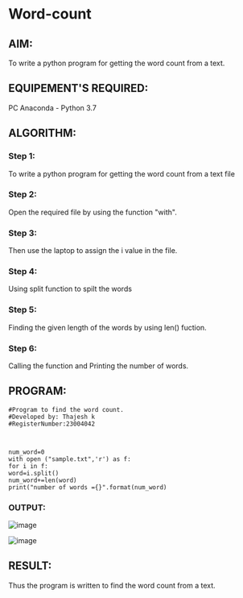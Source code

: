 # Word-count
## AIM:
To write a python program for getting the word count from a text.
## EQUIPEMENT'S REQUIRED: 
PC
Anaconda - Python 3.7
## ALGORITHM: 
### Step 1:
To write a python program for getting the word count from a text file 
### Step 2: 
 Open the required file by using the function "with".
### Step 3: 
Then use the laptop to assign the i value in the file.
### Step 4:  
Using split function to spilt the words
### Step 5: 
Finding the given length of the words by using len() fuction.
### Step 6: 
Calling the function and Printing the number of words.
## PROGRAM:
```
#Program to find the word count.
#Developed by: Thajesh k
#RegisterNumber:23004042



num_word=0
with open ("sample.txt",'r') as f:
for i in f:
word=i.split()
num_word+=len(word)
print("number of words ={}".format(num_word)
```
### OUTPUT:
![image](https://github.com/Lokhnath10/Word-count/assets/138969918/3efe7e6f-36c1-4fc5-9b6a-b7b0d5c54710)

![image](https://github.com/Lokhnath10/Word-count/assets/138969918/ba7d8abd-2126-439f-a8c9-8898bf93a956)



## RESULT:
Thus the program is written to find the word count from a text.
